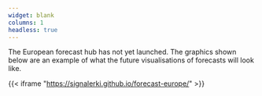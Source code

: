 ```yaml
---
widget: blank
columns: 1
headless: true
---
```

The European forecast hub has not yet launched. The graphics shown below are an example of what the future visualisations of forecasts will look like.

{{< iframe "https://signalerki.github.io/forecast-europe/" >}}
